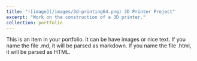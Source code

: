 ```yaml
---
title: "![image](/images/3d-printing64.png) 3D Printer Project"
excerpt: "Work on the construction of a 3D printer."
collection: portfolio
---
```


This is an item in your portfolio. It can be have images or nice text. If you name the file .md, it will be parsed as markdown. If you name the file .html, it will be parsed as HTML. 
